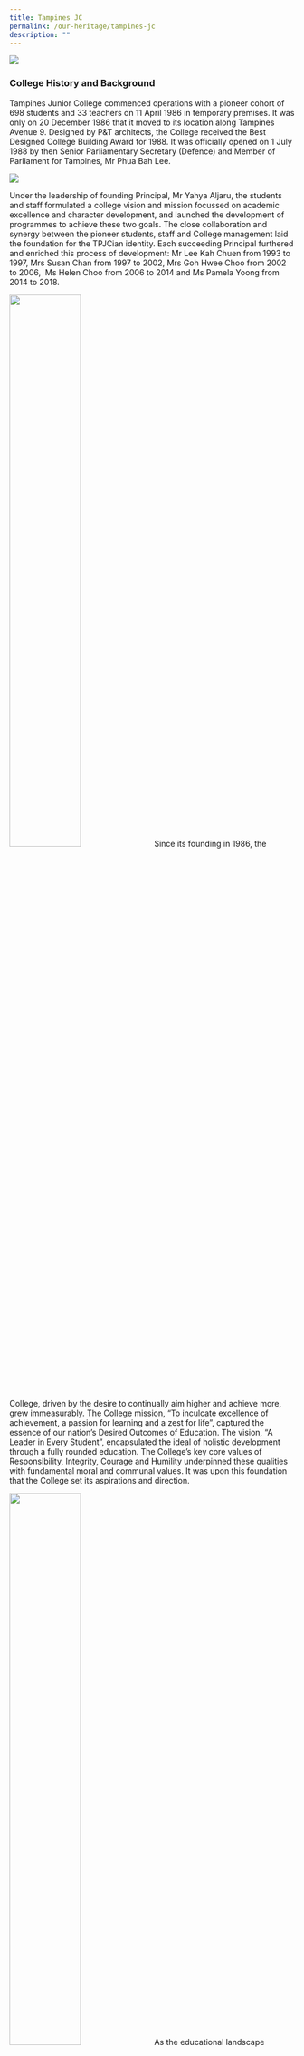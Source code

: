 ```yaml
---
title: Tampines JC
permalink: /our-heritage/tampines-jc
description: ""
---
```

![](/images/Tampines%20JC.png)

### College History and Background

Tampines Junior College commenced operations with a pioneer cohort of 698 students and 33 teachers on 11 April 1986 in temporary premises. It was only on 20 December 1986 that it moved to its location along Tampines Avenue 9. Designed by P&T architects, the College received the Best Designed College Building Award for 1988. It was officially opened on 1 July 1988 by then Senior Parliamentary Secretary (Defence) and Member of Parliament for Tampines, Mr Phua Bah Lee.

![](/images/tampines%20jc%202.png)

Under the leadership of founding Principal, Mr Yahya Aljaru, the students and staff formulated a college vision and mission focussed on academic excellence and character development, and launched the development of programmes to achieve these two goals. The close collaboration and synergy between the pioneer students, staff and College management laid the foundation for the TPJCian identity. Each succeeding Principal furthered and enriched this process of development: Mr Lee Kah Chuen from 1993 to 1997, Mrs Susan Chan from 1997 to 2002, Mrs Goh Hwee Choo from 2002 to 2006,  Ms Helen Choo from 2006 to 2014 and Ms Pamela Yoong from 2014 to 2018.

<img src="/images/2010%20Hosting%20of%20Youth%20Olympic%20Games.jpeg" 
     style="width:50%">
Since its founding in 1986, the College, driven by the desire to continually aim higher and achieve more, grew immeasurably. The College mission, “To inculcate excellence of achievement, a passion for learning and a zest for life”, captured the essence of our nation’s Desired Outcomes of Education. The vision, “A Leader in Every Student”, encapsulated the ideal of holistic development through a fully rounded education. The College’s key core values of Responsibility, Integrity, Courage and Humility underpinned these qualities with fundamental moral and communal values. It was upon this foundation that the College set its aspirations and direction.

<img src="/images/2016%2030th%20Anniversary%20Formation.jpeg" 
     style="width:50%">
As the educational landscape became more diversified, students embarked on a journey that sought to develop within them a zest for innovation, a passion for enterprise, and the imagination to be truly creative. The College worked towards the creation of an even more challenging environment of intellectual exchange that would provide greater opportunities for TPJC students to broaden their worldview, grow socially and develop as leaders in preparation for the realities of the globalised economy. The College also continued to rise to the demands of the present and future guided by the unchanging ideal of its motto, ‘Aim & Achieve’.

### Leadership

<b><center>Our Principal</center></b>

<img src="/images/Mr%20Yahya%20Aljaru.jpeg" 
     style="width:25%">
		 
<center><b>1986-1992</b></center>
<center><b><u>Mr Yahya Aljaru</u></b></center>

Mr Yahya Aljaru founded Tampines Junior College and was its Principal from 1986 to 1992. As the College’s first Principal, he put in place processes that empowered teachers and helped students realise their potential. He was best remembered as a humble and compassionate man who dedicated his life to helping and serving others. By encouraging staff and students to work closely together and to offer views and suggestions to contribute to the progress of the College, he built a close-knit family and nurtured the “kampong spirit” in TPJC. A firm believer in a holistic education, he led the College in developing compassionate young men and women who served their community and put others before self. It was precisely this spirit that guided the College in its vision and mission of serving the community.

<img src="/images/Mr%20Lee%20Kah%20Chuen.jpeg" 
     style="width:25%">
		 
<center><b>1993-1997</b></center>
<center><b><u>Mr Lee Kah Chuen</u></b></center>

Mr Lee Kah Chuen opened the College to the growing Tampines community through two Fun Fairs. College spirit and unity were further strengthened as students and staff collaborated well to ensure the success of these ventures. The funds raised from these events contributed significantly to improvements in infrastructure to accommodate the College’s increasing student population.


<img src="/images/Mrs%20Susan%20Chan.jpeg" 
     style="width:25%">
		 
<center><b>1997-2002</b></center>
<center><b><u>Mrs Susan Chan</u></b></center>

Mrs Susan Chan was a firm supporter of the performing arts groups and under her leadership, the College showcased the many talents of its students. Public performances such as the Malay Cultural Society’s Manifestasi and the College’s staging of The Mikado were instrumental in putting TPJC on the arts map. TPJC was also invited to host the MOE Malay Elective Programme.


<img src="/images/Mrs%20Goh%20Hwee%20Choo.jpeg" 
     style="width:25%">
		 
<center><b>2002-2006</b></center>
<center><b><u>Mrs Goh Hwee Choo</u></b></center>

Mrs Goh Hwee Choo believed strongly that education was a social leveller. She thus put in place various structures to ensure that students from less privileged backgrounds received the support that they needed. Mrs Goh also directed the creation of a Heritage Corridor to recognise the achievements of students and staff as part of the College’s 20th anniversary celebrations.


<img src="/images/Ms%20Helen%20Choo.jpeg" 
     style="width:25%">
		 
<center><b>2006-2014</b></center>
<center><b><u>Ms Helen Choo</u></b></center>

Under Ms Helen Choo’s stewardship, the MOE Drama Elective Programme was started in 2007. Ms Choo placed much emphasis on character and leadership development and hence, strongly supported many Values In Action (VIA) projects, both local and overseas. She was also instrumental in the garnering of support of parents and alumni through the TPJC Partnership Framework.


<img src="/images/(new)%20Ms%20Pamela%20Yoong.jpeg" 
     style="width:25%">
		 
<center><b>2014-2018</b></center>
<center><b><u>Ms Pamela Yoong</u></b></center>

Ms Pamela Yoong was the sixth and final Principal of Tampines Junior College. Through collaborations with external organisations, parents and alumni, she strengthened the TPJC Ohana (family) spirit and created new opportunities to broaden students’ experiences beyond the classroom. In 2016, as part of the College’s 30th anniversary celebrations, TPJC initiated a tripartite partnership with the North-East Community Development Council and Loyang Tua Pek Kong to embark on a 100,000 km challenge, raising $60,000 to support the lower income families in the North-East district.  Ms Pamela Yoong led Tampines Junior College in the merger with Meridian Junior College. On 11 Jan 2018, MOE announced that Ms Pamela Yoong would be the founding Principal of Tampines Meridian Junior College.

<b><center>Our CAC Chairman</center></b>

<img src="/images/image4.jpeg" 
     style="width:25%">
		 
<center><b><u>Mr Sim Hong Boon</u></b></center>

Mr Sim Hong Boon was the first and only Chairman of the TPJC College Advisory Committee (CAC). Over the years, Mr Sim built a very strong partnership with the principals and staff of the College. Mr Sim, together with other CAC members, initiated awards to support different groups of students and contributed generously to the College by sponsoring many College events such as the annual CAC Dinner for all staff. In addition, he provided internship opportunities to students at his accounting and auditing firm. Staff and students appreciated his humble and approachable nature as he willingly shared his experiences in the private and commercial sectors and advised students on career opportunities in finance and accounting. It was evident that Tampines Junior College had a special place in his heart.